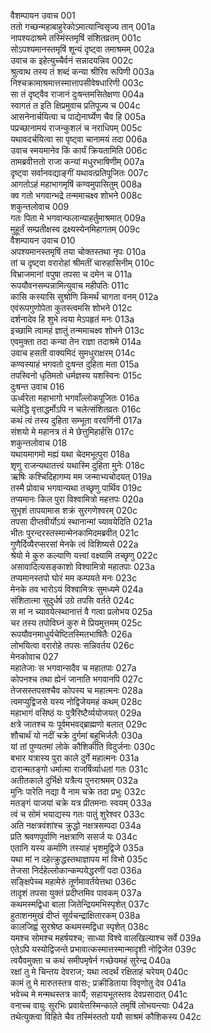 वैशम्पायन उवाच	001  
ततो गच्छन्महाबाहुरेकोऽमात्यान्विसृज्य तान्	001a  
नापश्यदाश्रमे तस्मिंस्तमृषिं संशितव्रतम्	001c  
सोऽपश्यमानस्तमृषिं शून्यं दृष्ट्वा तमाश्रमम्	002a  
उवाच क इहेत्युच्चैर्वनं सन्नादयन्निव	002c  
श्रुत्वाथ तस्य तं शब्दं कन्या श्रीरिव रूपिणी	003a  
निश्चक्रामाश्रमात्तस्मात्तापसीवेषधारिणी	003c  
सा तं दृष्ट्वैव राजानं दुःषन्तमसितेक्षणा	004a  
स्वागतं त इति क्षिप्रमुवाच प्रतिपूज्य च	004c  
आसनेनार्चयित्वा च पाद्येनार्घ्येण चैव हि	005a  
पप्रच्छानामयं राजन्कुशलं च नराधिपम्	005c  
यथावदर्चयित्वा सा पृष्ट्वा चानामयं तदा	006a  
उवाच स्मयमानेव किं कार्यं क्रियतामिति	006c  
तामब्रवीत्ततो राजा कन्यां मधुरभाषिणीम्	007a  
दृष्ट्वा सर्वानवद्याङ्गीं यथावत्प्रतिपूजितः	007c  
आगतोऽहं महाभागमृषिं कण्वमुपासितुम्	008a  
क्व गतो भगवान्भद्रे तन्ममाचक्ष्व शोभने	008c  
शकुन्तलोवाच	009  
गतः पिता मे भगवान्फलान्याहर्तुमाश्रमात्	009a  
मुहूर्तं सम्प्रतीक्षस्व द्रक्ष्यस्येनमिहागतम्	009c  
वैशम्पायन उवाच	010  
अपश्यमानस्तमृषिं तया चोक्तस्तथा नृपः	010a  
तां च दृष्ट्वा वरारोहां श्रीमतीं चारुहासिनीम्	010c  
विभ्राजमानां वपुषा तपसा च दमेन च	011a  
रूपयौवनसम्पन्नामित्युवाच महीपतिः	011c  
कासि कस्यासि सुश्रोणि किमर्थं चागता वनम्	012a  
एवंरूपगुणोपेता कुतस्त्वमसि शोभने	012c  
दर्शनादेव हि शुभे त्वया मेऽपहृतं मनः	013a  
इच्छामि त्वामहं ज्ञातुं तन्ममाचक्ष्व शोभने	013c  
एवमुक्ता तदा कन्या तेन राज्ञा तदाश्रमे	014a  
उवाच हसती वाक्यमिदं सुमधुराक्षरम्	014c  
कण्वस्याहं भगवतो दुःषन्त दुहिता मता	015a  
तपस्विनो धृतिमतो धर्मज्ञस्य यशस्विनः	015c  
दुःषन्त उवाच	016  
ऊर्ध्वरेता महाभागो भगवाँल्लोकपूजितः	016a  
चलेद्धि वृत्ताद्धर्मोऽपि न चलेत्संशितव्रतः	016c  
कथं त्वं तस्य दुहिता सम्भूता वरवर्णिनी	017a  
संशयो मे महानत्र तं मे छेत्तुमिहार्हसि	017c  
शकुन्तलोवाच	018  
यथायमागमो मह्यं यथा चेदमभूत्पुरा	018a  
शृणु राजन्यथातत्त्वं यथास्मि दुहिता मुनेः	018c  
ऋषिः कश्चिदिहागम्य मम जन्माभ्यचोदयत्	019a  
तस्मै प्रोवाच भगवान्यथा तच्छृणु पार्थिव	019c  
तप्यमानः किल पुरा विश्वामित्रो महत्तपः	020a  
सुभृशं तापयामास शक्रं सुरगणेश्वरम्	020c  
तपसा दीप्तवीर्योऽयं स्थानान्मां च्यावयेदिति	021a  
भीतः पुरन्दरस्तस्मान्मेनकामिदमब्रवीत्	021c  
गुणैर्दिव्यैरप्सरसां मेनके त्वं विशिष्यसे	022a  
श्रेयो मे कुरु कल्याणि यत्त्वां वक्ष्यामि तच्छृणु	022c  
असावादित्यसङ्काशो विश्वामित्रो महातपाः	023a  
तप्यमानस्तपो घोरं मम कम्पयते मनः	023c  
मेनके तव भारोऽयं विश्वामित्रः सुमध्यमे	024a  
संशितात्मा सुदुर्धर्ष उग्रे तपसि वर्तते	024c  
स मां न च्यावयेत्स्थानात्तं वै गत्वा प्रलोभय	025a  
चर तस्य तपोविघ्नं कुरु मे प्रियमुत्तमम्	025c  
रूपयौवनमाधुर्यचेष्टितस्मितभाषितैः	026a  
लोभयित्वा वरारोहे तपसः सन्निवर्तय	026c  
मेनकोवाच	027  
महातेजाः स भगवान्सदैव च महातपाः	027a  
कोपनश्च तथा ह्येनं जानाति भगवानपि	027c  
तेजसस्तपसश्चैव कोपस्य च महात्मनः	028a  
त्वमप्युद्विजसे यस्य नोद्विजेयमहं कथम्	028c  
महाभागं वसिष्ठं यः पुत्रैरिष्टैर्व्ययोजयत्	029a  
क्षत्रे जातश्च यः पूर्वमभवद्ब्राह्मणो बलात्	029c  
शौचार्थं यो नदीं चक्रे दुर्गमां बहुभिर्जलैः	030a  
यां तां पुण्यतमां लोके कौशिकीति विदुर्जनाः	030c  
बभार यत्रास्य पुरा काले दुर्गे महात्मनः	031a  
दारान्मतङ्गो धर्मात्मा राजर्षिर्व्याधतां गतः	031c  
अतीतकाले दुर्भिक्षे यत्रैत्य पुनराश्रमम्	032a  
मुनिः पारेति नद्या वै नाम चक्रे तदा प्रभुः	032c  
मतङ्गं याजयां चक्रे यत्र प्रीतमनाः स्वयम्	033a  
त्वं च सोमं भयाद्यस्य गतः पातुं शुरेश्वर	033c  
अति नक्षत्रवंशांश्च क्रुद्धो नक्षत्रसम्पदा	034a  
प्रति श्रवणपूर्वाणि नक्षत्राणि ससर्ज यः	034c  
एतानि यस्य कर्माणि तस्याहं भृशमुद्विजे	035a  
यथा मां न दहेत्क्रुद्धस्तथाज्ञापय मां विभो	035c  
तेजसा निर्दहेल्लोकान्कम्पयेद्धरणीं पदा	036a  
सङ्क्षिपेच्च महामेरुं तूर्णमावर्तयेत्तथा	036c  
तादृशं तपसा युक्तं प्रदीप्तमिव पावकम्	037a  
कथमस्मद्विधा बाला जितेन्द्रियमभिस्पृशेत्	037c  
हुताशनमुखं दीप्तं सूर्यचन्द्राक्षितारकम्	038a  
कालजिह्वं सुरश्रेष्ठ कथमस्मद्विधा स्पृशेत्	038c  
यमश्च सोमश्च महर्षयश्च; साध्या विश्वे वालखिल्याश्च सर्वे	039a  
एतेऽपि यस्योद्विजन्ते प्रभावात्कस्मात्तस्मान्मादृशी नोद्विजेत	039c  
त्वयैवमुक्ता च कथं समीपमृषेर्न गच्छेयमहं सुरेन्द्र	040a  
रक्षां तु मे चिन्तय देवराज; यथा त्वदर्थं रक्षिताहं चरेयम्	040c  
कामं तु मे मारुतस्तत्र वासः; प्रक्रीडिताया विवृणोतु देव	041a  
भवेच्च मे मन्मथस्तत्र कार्ये; सहायभूतस्तव देवप्रसादात्	041c  
वनाच्च वायुः सुरभिः प्रवायेत्तस्मिन्काले तमृषिं लोभयन्त्याः	042a  
तथेत्युक्त्वा विहिते चैव तस्मिंस्ततो ययौ साश्रमं कौशिकस्य	042c  
